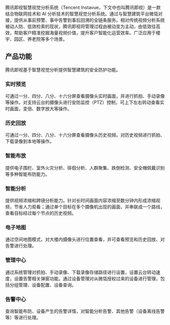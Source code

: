 腾讯即视智慧视觉分析系统（Tencent Instavue，下文中也叫腾讯即视）是一款结合物联网技术和 AI 分析技术的智慧视觉分析系统。通过与智慧建筑平台微瓴对接，提供从事前预警、事中告警到事后回溯的全链条服务。相对传统视频分析系统被动人防、低效检索的现状，腾讯即视将管理过程由被动变为主动，由低效往高效，帮助客户精准挖掘海量视频价值，提升客户智能化运营效率。广泛应用于楼宇、园区、养老院等多个场景。

## 产品功能
腾讯即视基于智慧视觉分析提供智慧建筑的安全防护功能。

### 实时预览
可通过一分、四分、八分、十六分屏查看摄像头实时画面，并进行抓拍、手动录像等操作。对支持云台的摄像头进行安防监控（PTZ）控制，可上下左右转动查看实时画面，变倍、数字放大等操作。

### 历史回放
可通过一分、四分、八分、十六分屏查看摄像头历史视频。对历史视频进行抓拍、下载录像到本地等操作。

### 智能布放
提供电子围栏、室外火灾分析、徘徊分析、人群聚集、跌倒检测、安全帽佩戴识别等多种智能布防能力。

### 智能分析
提供视频浓缩和跨镜分析能力。针对长时间画面内容浓缩至数分钟内形成浓缩视频，节省人力观看；通过单个目标在多个摄像机出现的画面，并串联成一个路线，查看目标经过每个节点的历史视频。

### 电子地图
通过空间地图模式，对大楼内摄像头进行位置查看，并可查看预览和历史回放、对告警进行处理。

### 管理中心
通过系统管理对抓拍、手动录像、下载录像存储路径进行设置，设置云台转动速度，设置告警相关弹窗功能。通过设备管理对从微瓴授权过来的设备进行管理，包括分组管理、设备配置、设备查询。

### 告警中心
查询智能布防、设备产生的告警详情，对智能分析告警、其他告警（设备离线告警等）等进行处理。
